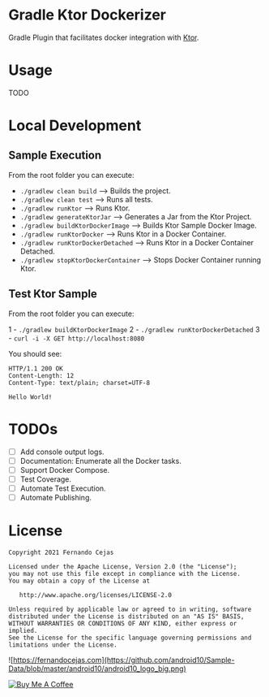 # Gradle Ktor Dockerizer

Gradle Plugin that facilitates docker integration with [Ktor](https://ktor.io/).

# Usage

TODO

# Local Development

## Sample Execution

From the root folder you can execute:

 - `./gradlew clean build`             --> Builds the project.
 - `./gradlew clean test`              --> Runs all tests.
 - `./gradlew runKtor`                 --> Runs Ktor.
 - `./gradlew generateKtorJar`         --> Generates a Jar from the Ktor Project.
 - `./gradlew buildKtorDockerImage`    --> Builds Ktor Sample Docker Image.
 - `./gradlew runKtorDocker`           --> Runs Ktor in a Docker Container.
 - `./gradlew runKtorDockerDetached`   --> Runs Ktor in a Docker Container Detached.
 - `./gradlew stopKtorDockerContainer` --> Stops Docker Container running Ktor.

## Test Ktor Sample

From the root folder you can execute:

 1 - `./gradlew buildKtorDockerImage`
 2 - `./gradlew runKtorDockerDetached`
 3 - `curl -i -X GET http://localhost:8080`

You should see:

```
HTTP/1.1 200 OK
Content-Length: 12
Content-Type: text/plain; charset=UTF-8

Hello World!
```

# TODOs

- [ ] Add console output logs.
- [ ] Documentation: Enumerate all the Docker tasks.
- [ ] Support Docker Compose.
- [ ] Test Coverage.
- [ ] Automate Test Execution.
- [ ] Automate Publishing.

# License

    Copyright 2021 Fernando Cejas

    Licensed under the Apache License, Version 2.0 (the "License");
    you may not use this file except in compliance with the License.
    You may obtain a copy of the License at

       http://www.apache.org/licenses/LICENSE-2.0

    Unless required by applicable law or agreed to in writing, software
    distributed under the License is distributed on an "AS IS" BASIS,
    WITHOUT WARRANTIES OR CONDITIONS OF ANY KIND, either express or implied.
    See the License for the specific language governing permissions and
    limitations under the License.


![https://fernandocejas.com](https://github.com/android10/Sample-Data/blob/master/android10/android10_logo_big.png)

<a href="https://www.buymeacoffee.com/android10" target="_blank"><img src="https://www.buymeacoffee.com/assets/img/custom_images/orange_img.png" alt="Buy Me A Coffee" style="height: auto !important;width: auto !important;" ></a>
